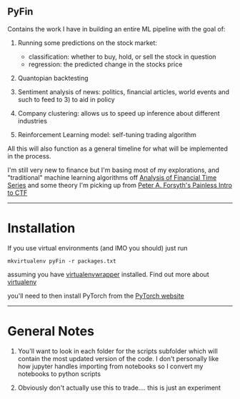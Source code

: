 ## PyFin ##

Contains the work I have in building an entire ML pipeline with the goal of:

1. Running some predictions on the stock market:
	* classification: whether to buy, hold, or sell the stock in question
	* regression: the predicted change in the stocks price

2. Quantopian backtesting

3. Sentiment analysis of news: politics, financial articles, world events and such to feed to 3) to aid in policy

4. Company clustering: allows us to speed up inference about different industries

5. Reinforcement Learning model: self-tuning trading algorithm

All this will also function as a general timeline for what will be implemented in the process.

I'm still very new to finance but I'm basing most of my explorations, and "traditional" machine learning algorithms off [Analysis of Financial Time Series](http://www.wiley.com/WileyCDA/WileyTitle/productCd-EHEP002380.html) and some theory I'm picking up from [Peter A. Forsyth's Painless Intro to CTF](https://cs.uwaterloo.ca/~paforsyt/agon.pdf)

-------------------------------------------------------------------------------

# Installation
If you use virtual environments (and IMO you should) just run

`mkvirtualenv pyFin -r packages.txt`

assuming you have [virtualenvwrapper](http://virtualenvwrapper.readthedocs.io/en/latest/command_ref.html) installed. Find out more about [virtualenv](https://virtualenv.pypa.io/en/stable/)

you'll need to then install PyTorch from the [PyTorch website](http://pytorch.org/)


-------------------------------------------------------------------------------
# General Notes

1. You'll want to look in each folder for the scripts subfolder which will contain the most updated version of the code. I don't personally like how jupyter handles importing from notebooks so I convert my notebooks to python scripts

2. Obviously don't actually use this to trade.... this is just an experiment
